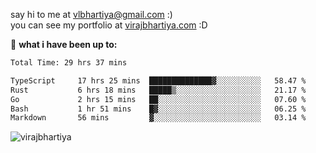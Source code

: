 say hi to me at [vlbhartiya@gmail.com](mailto:vlbhartiya@gmail.com) :)<br/>
you can see my portfolio at [virajbhartiya.com](https://virajbhartiya.com) :D<br/>


🚀 **what i have been up to:**

<!--START_SECTION:waka-->

```txt
Total Time: 29 hrs 37 mins

TypeScript     17 hrs 25 mins  ██████████████▓░░░░░░░░░░   58.47 %
Rust           6 hrs 18 mins   █████▒░░░░░░░░░░░░░░░░░░░   21.17 %
Go             2 hrs 15 mins   ██░░░░░░░░░░░░░░░░░░░░░░░   07.60 %
Bash           1 hr 51 mins    █▓░░░░░░░░░░░░░░░░░░░░░░░   06.25 %
Markdown       56 mins         ▓░░░░░░░░░░░░░░░░░░░░░░░░   03.14 %
```

<!--END_SECTION:waka-->

<p align="left"> <img src="https://komarev.com/ghpvc/?username=virajbhartiya&color=blue" alt="virajbhartiya" /> </p>
